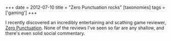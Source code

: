 +++
date = 2012-07-10
title = "Zero Punctuation rocks"
[taxonomies]
tags = ['gaming']
+++

I recently discovered an incredibly entertaining and scathing game
reviewer, [Zero Punctuation]. None of the reviews I've seen so far are
any shallow, and there's even solid social commentary.

  [Zero Punctuation]: http://www.escapistmagazine.com/videos/view/zero-punctuation
